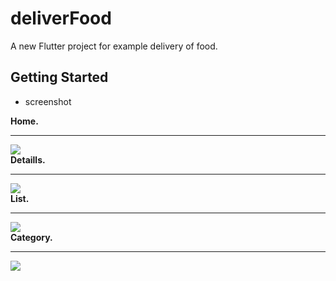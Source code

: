 # deliverFood

A new Flutter project for example delivery of food.

## Getting Started

- screenshot
    
<div style={{display:'flex',justifyContent:'center',margin:' 10px -6px',flexDirection: 'row',flexWrap:'wrap'}}>
    
<div style={{margin:'0 20px',width:140}}>
<b>Home.</b>
<hr/>
<img src='./assets/img/screenShot/Screenshot_2020-09-08-12-58-39-004_com.example.deliverFood.jpg' />
</div>

<div style={{margin:'0 20px',width:140}}>
<b>Detaills.</b>
<hr/>
<img src='./assets/img/screenShot/Screenshot_2020-09-08-12-58-47-666_com.example.deliverFood.jpg' />
</div>

<div style={{margin:'0 20px',width:140}}>
<b>List.</b>
<hr/>
<img src='./assets/img/screenShot/Screenshot_2020-09-08-12-59-10-434_com.example.deliverFood.jpg' />
</div>
<div style={{margin:'0 20px',width:140}}>
<b>Category.</b>
<hr/>
<img src='./assets/img/screenShot/Screenshot_2020-09-08-19-42-21-161_com.example.deliverFood.jpg' />
</div>

</div>



